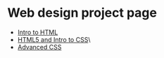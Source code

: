 # Web design project page

<ul>
    <li><a href="html_into/index.html">Intro to HTML</a>
    <li><a href="HTML5_and_intro_to_css/index.html" target="blank">HTML5 and Intro to CSS</a>\
     <li><a href="Adv_css/index.html" target="blank">Advanced CSS</a>
<ul>